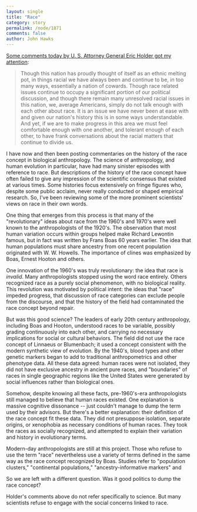 ```yaml
---
layout: single 
title: "Race" 
category: story
permalink: /node/1871
comments: false 
author: John Hawks 
---
```


<a href="http://www.realclearpolitics.com/articles/2009/02/holders_coward_comment_in_doj.html">Some comments today by U. S. Attorney General Eric Holder got my attention</a>: 

<blockquote>Though this nation has proudly thought of itself as an ethnic melting pot, in things racial we have always been and continue to be, in too many ways, essentially a nation of cowards. Though race related issues continue to occupy a significant portion of our political discussion, and though there remain many unresolved racial issues in this nation, we, average Americans, simply do not talk enough with each other about race. It is an issue we have never been at ease with and given our nation's history this is in some ways understandable. And yet, if we are to make progress in this area we must feel comfortable enough with one another, and tolerant enough of each other, to have frank conversations about the racial matters that continue to divide us.</blockquote>

I have now and then been posting commentaries on the history of the race concept in biological anthropology. The science of anthropology, and human evolution in particular, have had many sinister episodes with reference to race. But descriptions of the history of the race concept have often failed to give any impression of the scientific consensus that existed at various times. Some histories focus extensively on fringe figures who, despite some public acclaim, never really conducted or shaped empirical research. So, I've been reviewing some of the more prominent scientists' views on race in their own words. 

One thing that emerges from this process is that many of the "revolutionary" ideas about race from the 1960's and 1970's were well known to the anthropologists of the 1920's. The observation that most human variation occurs within groups helped make Richard Lewontin famous, but in fact was written by Frans Boas 60 years earlier. The idea that human populations must share ancestry from one recent population originated with W. W. Howells. The importance of clines was emphasized by Boas, Ernest Hooton and others. 

One innovation of the 1960's was truly revolutionary: the idea that race is <i>invalid</i>. Many anthropologists stopped using the word race entirely. Others recognized race as a purely social phenomenon, with no biological reality. This revolution was motivated by political intent: the ideas that "race" impeded progress, that discussion of race categories can exclude people from the discourse, and that the history of the field had contaminated the race concept beyond repair. 

But was this good science? The leaders of early 20th century anthropology, including Boas and Hooton, understood races to be variable, possibly grading continuously into each other, and carrying no necessary implications for social or cultural behaviors. The field did not use the race concept of Linnaeus or Blumenbach; it used a concept consistent with the modern synthetic view of evolution. By the 1940's, blood types and other genetic markers began to add to traditional anthropometrics and other phenotype data. All these data agreed: human races were not isolated, they did not have exclusive ancestry in ancient pure races, and "boundaries" of races in single geographic regions like the United States were generated by social influences rather than biological ones. 

Somehow, despite knowing all these facts, pre-1960's-era anthropologists still managed to believe that human races existed. One explanation is massive cognitive dissonance -- just couldn't manage to dump the term used by their advisors. But there's a better explanation: their definition of the race concept fit these data. They did not presuppose isolation, separate origins, or xenophobia as necessary conditions of human races. They took the races as socially recognized, and attempted to explain their variation and history in evolutionary terms. 

Modern-day anthropologists are still at this project. Those who refuse to use the term "race" nevertheless use a variety of terms defined in the same way as the race concept recognized by Boas. Studies refer to "population clusters," "continental populations," "ancestry-informative markers" and 

So we are left with a different question. Was it good politics to dump the race concept? 

Holder's comments above do not refer specifically to science. But many scientists refuse to engage with the social concerns linked to race. 

